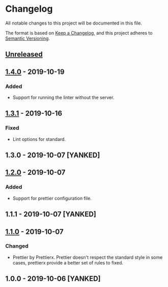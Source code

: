 # Changelog
All notable changes to this project will be documented in this file.

The format is based on [Keep a Changelog](https://keepachangelog.com/en/1.0.0/),
and this project adheres to [Semantic Versioning](https://semver.org/spec/v2.0.0.html).

## [Unreleased]

## [1.4.0] - 2019-10-19
### Added
- Support for running the linter without the server.

## [1.3.1] - 2019-10-16
### Fixed
- Lint options for standard.

## 1.3.0 - 2019-10-07 [YANKED]

## [1.2.0] - 2019-10-07
### Added
- Support for prettier configuration file.

## 1.1.1 - 2019-10-07 [YANKED]

## [1.1.0] - 2019-10-07
### Changed
- Prettier by Prettierx. Prettier doesn't respect the standard style in some cases, prettierx provide a better set of rules to fixed.

## 1.0.0 - 2019-10-06 [YANKED]
[Unreleased]: https://github.com/geut/xd/compare/v1.4.0...HEAD
[1.4.0]: https://github.com/geut/xd/compare/v1.3.1...v1.4.0
[1.3.1]: https://github.com/geut/xd/compare/v1.3.0...v1.3.1
[1.2.0]: https://github.com/geut/xd/compare/v1.1.1...v1.2.0
[1.1.0]: https://github.com/geut/xd/compare/v1.0.0...v1.1.0

